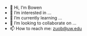 - 👋 Hi, I’m Bowen
- 👀 I’m interested in ...
- 🌱 I’m currently learning ...
- 💞️ I’m looking to collaborate on ...
- 📫 How to reach me: zuob@uw.edu

<!---
zuob-1861523/zuob-1861523 is a ✨ special ✨ repository because its `README.md` (this file) appears on your GitHub profile.
You can click the Preview link to take a look at your changes.
--->
